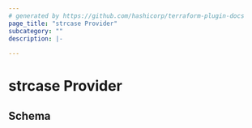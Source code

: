 ```yaml
---
# generated by https://github.com/hashicorp/terraform-plugin-docs
page_title: "strcase Provider"
subcategory: ""
description: |-
  
---
```


# strcase Provider





<!-- schema generated by tfplugindocs -->
## Schema
